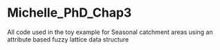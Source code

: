 # Michelle_PhD_Chap3
All code used in the toy example for Seasonal catchment areas using an attribute based fuzzy lattice data structure
